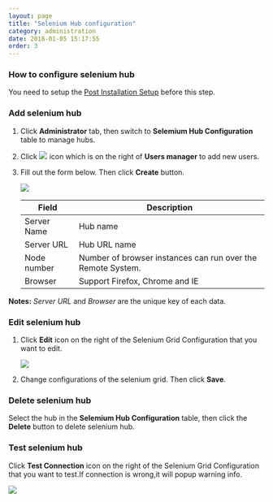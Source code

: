 ```yaml
---
layout: page
title: "Selenium Hub configuration"
category: administration
date: 2018-01-05 15:17:55
order: 3
---
```

### How to configure selenium hub
   You need to setup the [Post Installation Setup] before this step.
### Add selenium hub 
  1. Click **Administrator** tab, then switch to  **Selemium Hub Configuration** table to manage hubs.  
  2. Click ![][add_icon] icon which is on the right of **Users manager** to add new users. 
  3. Fill out the form below. Then click **Create** button.
  
	
     ![][administrator_hub]
	  
     |   Field                | Description                                                         |
     | -------------------    |---------------------------                                          | 
     | Server Name            | Hub name                                                            |  
     | Server URL             | Hub URL name                                                        |
     | Node number            | Number of browser instances can run over the Remote System.        |  
     | Browser                | Support Firefox, Chrome and IE |	
     
**Notes:** 
*Server URL* and *Browser* are the unique key of each data.
 
	
### Edit selenium hub 
  1. Click **Edit** icon on the right of the Selenium Grid Configuration that you want to edit.
  
     ![][administrator_edit_selenium_grid]
     
  2. Change configurations of the selenium grid. Then click **Save**.
	 
### Delete selenium hub 
  Select the hub in the **Selemium Hub Configuration** table, then click the 	**Delete** button to delete selenium hub. 
  
### Test selenium hub   
  Click **Test Connection** icon on the right of the Selenium Grid Configuration that you want to test.If connection is wrong,it will 
 popup warning info.  
  
   ![][administrator_selenium_grid_test]

	 
[administrator_hub]: ../images/administrator/administrator_hub.png
[Post Installation Setup]: ../installation/installlation-post-installation.html
[add_icon]: ../images/administrator/Administrator_add_icon.png
[administrator_edit_selenium_grid]: ../images/administrator/administrator_edit_selenium_grid.png
[administrator_selenium_grid_test]: ../images/administrator/administrator_test_selenium_grid.png
